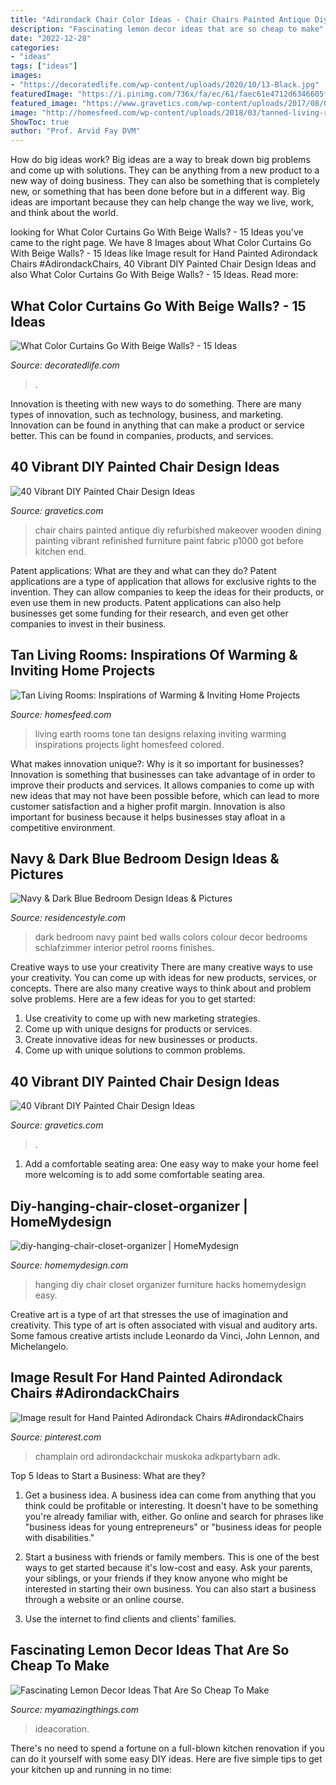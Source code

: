 ```yaml
---
title: "Adirondack Chair Color Ideas - Chair Chairs Painted Antique Diy Refurbished Makeover Wooden Dining Painting Vibrant Refinished Furniture Paint Fabric P1000 Got Before Kitchen End"
description: "Fascinating lemon decor ideas that are so cheap to make"
date: "2022-12-28"
categories:
- "ideas"
tags: ["ideas"]
images:
- "https://decoratedlife.com/wp-content/uploads/2020/10/13-Black.jpg"
featuredImage: "https://i.pinimg.com/736x/fa/ec/61/faec61e4712d6346605f57ac5ecdfc70.jpg"
featured_image: "https://www.gravetics.com/wp-content/uploads/2017/08/Gilded-gold-painted-navy-blue-chair..jpg"
image: "http://homesfeed.com/wp-content/uploads/2018/03/tanned-living-room-idea-Merlot-red-wall-color-white-colored-ceilings-light-cream-tiled-floors-deep-gold-toned-window-curtains-wooden-center-table-velvet-slipcover-couches.jpg"
ShowToc: true
author: "Prof. Arvid Fay DVM"
---
```



How do big ideas work?
Big ideas are a way to break down big problems and come up with solutions. They can be anything from a new product to a new way of doing business. They can also be something that is completely new, or something that has been done before but in a different way. Big ideas are important because they can help change the way we live, work, and think about the world.

	

		
looking for What Color Curtains Go With Beige Walls? - 15 Ideas you've came to the right page. We have 8 Images about What Color Curtains Go With Beige Walls? - 15 Ideas like Image result for Hand Painted Adirondack Chairs #AdirondackChairs, 40 Vibrant DIY Painted Chair Design Ideas and also What Color Curtains Go With Beige Walls? - 15 Ideas. Read more:
		
    
## What Color Curtains Go With Beige Walls? - 15 Ideas

<img loading=lazy src="https://decoratedlife.com/wp-content/uploads/2020/10/13-Black.jpg" onerror="this.onerror=null;this.src='https://tse2.mm.bing.net/th?id=OIP.hr4B1M0yYm7DQuknq8LgjAHaHa&amp;pid=15.1';" alt="What Color Curtains Go With Beige Walls? - 15 Ideas">

_Source: decoratedlife.com_

>. 

	

Innovation is theeting with new ways to do something. There are many types of innovation, such as technology, business, and marketing. Innovation can be found in anything that can make a product or service better. This can be found in companies, products, and services.

    
## 40 Vibrant DIY Painted Chair Design Ideas

<img loading=lazy src="http://www.gravetics.com/wp-content/uploads/2017/08/antique-chair.jpg" onerror="this.onerror=null;this.src='https://tse3.mm.bing.net/th?id=OIP.kbwF7QJYMqQxUS2c2jpkCwHaJ4&amp;pid=15.1';" alt="40 Vibrant DIY Painted Chair Design Ideas">

_Source: gravetics.com_

>chair chairs painted antique diy refurbished makeover wooden dining painting vibrant refinished furniture paint fabric p1000 got before kitchen end. 

	

Patent applications: What are they and what can they do?
Patent applications are a type of application that allows for exclusive rights to the invention. They can allow companies to keep the ideas for their products, or even use them in new products. Patent applications can also help businesses get some funding for their research, and even get other companies to invest in their business.

    
## Tan Living Rooms: Inspirations Of Warming &amp; Inviting Home Projects

<img loading=lazy src="http://homesfeed.com/wp-content/uploads/2018/03/tanned-living-room-idea-Merlot-red-wall-color-white-colored-ceilings-light-cream-tiled-floors-deep-gold-toned-window-curtains-wooden-center-table-velvet-slipcover-couches.jpg" onerror="this.onerror=null;this.src='https://tse2.mm.bing.net/th?id=OIP.BIEVIrJRwrby8XynLHJ9eQHaE7&amp;pid=15.1';" alt="Tan Living Rooms: Inspirations of Warming &amp; Inviting Home Projects">

_Source: homesfeed.com_

>living earth rooms tone tan designs relaxing inviting warming inspirations projects light homesfeed colored. 

	

What makes innovation unique?: Why is it so important for businesses?
Innovation is something that businesses can take advantage of in order to improve their products and services. It allows companies to come up with new ideas that may not have been possible before, which can lead to more customer satisfaction and a higher profit margin. Innovation is also important for business because it helps businesses stay afloat in a competitive environment.

    
## Navy &amp; Dark Blue Bedroom Design Ideas &amp; Pictures

<img loading=lazy src="http://residencestyle.com/wp-content/uploads/2014/10/Paint-Finishes.jpg" onerror="this.onerror=null;this.src='https://tse3.mm.bing.net/th?id=OIP.M5VanJCGNVY78Bdi2I4lTQHaLH&amp;pid=15.1';" alt="Navy &amp; Dark Blue Bedroom Design Ideas &amp; Pictures">

_Source: residencestyle.com_

>dark bedroom navy paint bed walls colors colour decor bedrooms schlafzimmer interior petrol rooms finishes. 

	

Creative ways to use your creativity
There are many creative ways to use your creativity. You can come up with ideas for new products, services, or concepts. There are also many creative ways to think about and problem solve problems. Here are a few ideas for you to get started:
1) Use creativity to come up with new marketing strategies.
2) Come up with unique designs for products or services.
3) Create innovative ideas for new businesses or products.
4) Come up with unique solutions to common problems.

    
## 40 Vibrant DIY Painted Chair Design Ideas

<img loading=lazy src="https://www.gravetics.com/wp-content/uploads/2017/08/Gilded-gold-painted-navy-blue-chair..jpg" onerror="this.onerror=null;this.src='https://tse4.mm.bing.net/th?id=OIP.U59lZe48XLfWxBvdVAA3rgHaJ3&amp;pid=15.1';" alt="40 Vibrant DIY Painted Chair Design Ideas">

_Source: gravetics.com_

>. 

	

1. Add a comfortable seating area: One easy way to make your home feel more welcoming is to add some comfortable seating area.

    
## Diy-hanging-chair-closet-organizer | HomeMydesign

<img loading=lazy src="https://homemydesign.com/wp-content/uploads/2015/06/diy-hanging-chair-closet-organizer.jpg" onerror="this.onerror=null;this.src='https://tse4.mm.bing.net/th?id=OIP.JaKma7pDZX-TM2Av2GsPvgHaP3&amp;pid=15.1';" alt="diy-hanging-chair-closet-organizer | HomeMydesign">

_Source: homemydesign.com_

>hanging diy chair closet organizer furniture hacks homemydesign easy. 

	

Creative art is a type of art that stresses the use of imagination and creativity. This type of art is often associated with visual and auditory arts. Some famous creative artists include Leonardo da Vinci, John Lennon, and Michelangelo.

    
## Image Result For Hand Painted Adirondack Chairs #AdirondackChairs

<img loading=lazy src="https://i.pinimg.com/736x/fa/ec/61/faec61e4712d6346605f57ac5ecdfc70.jpg" onerror="this.onerror=null;this.src='https://tse3.mm.bing.net/th?id=OIP.ngxmQTFXJ0knsumCjF5d0QHaLD&amp;pid=15.1';" alt="Image result for Hand Painted Adirondack Chairs #AdirondackChairs">

_Source: pinterest.com_

>champlain ord adirondackchair muskoka adkpartybarn adk. 

	

Top 5 Ideas to Start a Business: What are they?
1. Get a business idea. A business idea can come from anything that you think could be profitable or interesting. It doesn't have to be something you're already familiar with, either. Go online and search for phrases like "business ideas for young entrepreneurs" or "business ideas for people with disabilities."
2. Start a business with friends or family members. This is one of the best ways to get started because it's low-cost and easy. Ask your parents, your siblings, or your friends if they know anyone who might be interested in starting their own business. You can also start a business through a website or an online course.

3. Use the internet to find clients and clients' families.

    
## Fascinating Lemon Decor Ideas That Are So Cheap To Make

<img loading=lazy src="https://myamazingthings.com/wp-content/uploads/2018/03/lemon-decor-3-.jpg" onerror="this.onerror=null;this.src='https://tse3.mm.bing.net/th?id=OIP.0Q49iKkFxlO67XwWgmbpaAHaLI&amp;pid=15.1';" alt="Fascinating Lemon Decor Ideas That Are So Cheap To Make">

_Source: myamazingthings.com_

>ideacoration. 

	

There's no need to spend a fortune on a full-blown kitchen renovation if you can do it yourself with some easy DIY ideas. Here are five simple tips to get your kitchen up and running in no time: 

